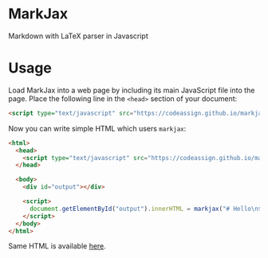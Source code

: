 # MarkJax
Markdown with LaTeX parser in Javascript

# Usage

Load MarkJax into a web page by including its main JavaScript file into the page.
Place the following line in the `<head>` section of your document:
```html
<script type="text/javascript" src="https://codeassign.github.io/markjax/dist/markjax.min.js"></script>
```

Now you can write simple HTML which users `markjax`:
```html
<html>
  <head>
    <script type="text/javascript" src="https://codeassign.github.io/markjax/dist/markjax.min.js"></script>
  </head>

  <body>
    <div id="output"></div>

    <script>
      document.getElementById("output").innerHTML = markjax("# Hello\n$\LaTeX$");
    </script>
  </body>
</html>
```

Same HTML is available [here](http://codepen.io/anon/pen/XNqRLV?editors=1000).
